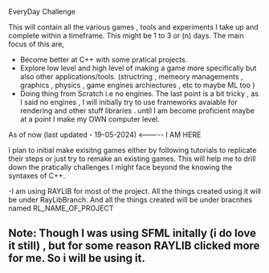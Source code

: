    EveryDay Challenge
   
   This will contain all the various games , tools and experiments I take up and complete within a timeframe. This might be 1 to 3 or (n) days. The main focus of this are,
- Become better at C++ with some pratical projects.
- Explore low level and high level of making a game more specifically but also other applications/tools. (structring , memeory managements , graphics , physics , game engines archiectures , etc to maybe ML too )
- Doing thing from Scratch i.e no engines. 
The last point is a bit tricky , as I said no engines , I will initially try to use frameworks  avaiable for rendering and other stuff libraries .
until I am become proficient maybe at a point I make my OWN computer level.

As of now (last updated - 19-05-2024)  <----- I AM HERE 

I plan to initial make exisitng games either by following tutorials  to  replicate their steps or just try to remake an existing games. This will help me to drill down
the pratically challenges I might face beyond the knowing the syntaxes of C++. 

-I am using RAYLIB for most of the project. All the things created using it will be under RayLibBranch.
And all the things created will be under bracnhes named RL_NAME_OF_PROJECT 


**Note: Though I was using SFML initally (i do love it still) , but for some reason RAYLIB clicked more for me. So i will be using it.**
-----------------------------------------------------------------------------------------------------------------------------------------------------------------------------------------------------------------

  
